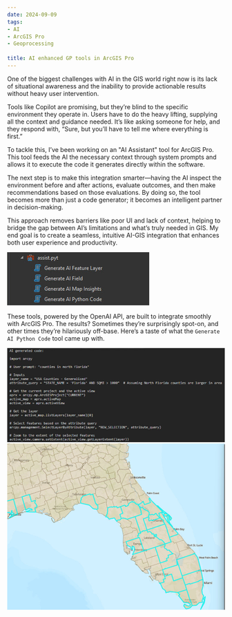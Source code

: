 ```yaml
---
date: 2024-09-09
tags:
- AI
- ArcGIS Pro
- Geoprocessing

title: AI enhanced GP tools in ArcGIS Pro
---
```


One of the biggest challenges with AI in the GIS world right now is its lack of situational awareness and the inability to provide actionable results without heavy user intervention.

Tools like Copilot are promising, but they’re blind to the specific environment they operate in. Users have to do the heavy lifting, supplying all the context and guidance needed. It’s like asking someone for help, and they respond with, “Sure, but you’ll have to tell me where everything is first.”

To tackle this, I’ve been working on an "AI Assistant" tool for ArcGIS Pro. This tool feeds the AI the necessary context through system prompts and allows it to execute the code it generates directly within the software.

The next step is to make this integration smarter—having the AI inspect the environment before and after actions, evaluate outcomes, and then make recommendations based on those evaluations. By doing so, the tool becomes more than just a code generator; it becomes an intelligent partner in decision-making.

This approach removes barriers like poor UI and lack of context, helping to bridge the gap between AI’s limitations and what’s truly needed in GIS. My end goal is to create a seamless, intuitive AI-GIS integration that enhances both user experience and productivity.

![AI Tools](..\static\images\ai_tools.jpg)

These tools, powered by the OpenAI API, are built to integrate smoothly with ArcGIS Pro. The results? Sometimes they’re surprisingly spot-on, and other times they’re hilariously off-base. Here’s a taste of what the `Generate AI Python Code` tool came up with.

![Florida Code](..\static\images\florida_code.jpg)
![Florida Map](..\static\images\florida_map.jpg)